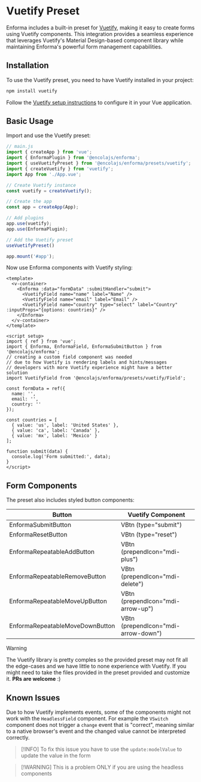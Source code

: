 # Vuetify Preset

Enforma includes a built-in preset for [Vuetify](https://vuetifyjs.com/), making it easy to create forms using Vuetify components. This integration provides a seamless experience that leverages Vuetify's Material Design-based component library while maintaining Enforma's powerful form management capabilities.

## Installation

To use the Vuetify preset, you need to have Vuetify installed in your project:

```bash
npm install vuetify
```

Follow the [Vuetify setup instructions](https://vuetifyjs.com/en/getting-started/installation/) to configure it in your Vue application.

## Basic Usage

Import and use the Vuetify preset:

```js
// main.js
import { createApp } from 'vue';
import { EnformaPlugin } from '@encolajs/enforma';
import { useVuetifyPreset } from '@encolajs/enforma/presets/vuetify';
import { createVuetify } from 'vuetify';
import App from './App.vue';

// Create Vuetify instance
const vuetify = createVuetify();

// Create the app
const app = createApp(App);

// Add plugins
app.use(vuetify);
app.use(EnformaPlugin);

// Add the Vuetify preset
useVuetifyPreset()

app.mount('#app');
```

Now use Enforma components with Vuetify styling:

```vue
<template>
  <v-container>
    <Enforma :data="formData" :submitHandler="submit">
      <VuetifyField name="name" label="Name" />
      <VuetifyField name="email" label="Email" />
      <VuetifyField name="country" type="select" label="Country" :inputProps="{options: countries}" />
    </Enforma>
  </v-container>
</template>

<script setup>
import { ref } from 'vue';
import { Enforma, EnformaField, EnformaSubmitButton } from '@encolajs/enforma';
// creating a custom field component was needed 
// due to how Vuetify is rendering labels and hints/messages
// developers with more Vuetify experience might have a better solution
import VuetifyField from '@encolajs/enforma/presets/vuetify/Field';

const formData = ref({
  name: '',
  email: '',
  country: ''
});

const countries = [
  { value: 'us', label: 'United States' },
  { value: 'ca', label: 'Canada' },
  { value: 'mx', label: 'Mexico' }
];

function submit(data) {
  console.log('Form submitted:', data);
}
</script>
```

## Form Components

The preset also includes styled button components:

| Button | Vuetify Component |
|--------|-------------------|
| EnformaSubmitButton | VBtn (type="submit") |
| EnformaResetButton | VBtn (type="reset") |
| EnformaRepeatableAddButton | VBtn (prependIcon="mdi-plus") |
| EnformaRepeatableRemoveButton | VBtn (prependIcon="mdi-delete") |
| EnformaRepeatableMoveUpButton | VBtn (prependIcon="mdi-arrow-up") |
| EnformaRepeatableMoveDownButton | VBtn (prependIcon="mdi-arrow-down") |

> [!WARNING]
> The Vuetify library is pretty comples so the provided preset may not fit all the edge-cases and we have little to none experience with Vuetify. 
> If you might need to take the files provided in the preset provided and customize it. **PRs are welcome** :)

## Known Issues

Due to how Vuetify implements events, some of the components might not work with the `HeadlessField` component. 
For example the `VSwitch` component does not trigger a `change` event that is "correct", meaning similar to a native browser's event and the changed value cannot be interpreted correctly. 

> [!INFO] To fix this issue you have to use the `update:modelValue` to update the value in the form 

> [!WARNING] This is a problem ONLY if you are using the headless components